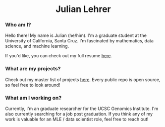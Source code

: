 <h1 align="center"> Julian Lehrer </h1>

### Who am I?
Hello there! My name is Julian (he/him). I'm a graduate student at the University of California, Santa Cruz. I'm fascinated by mathematics, data science, and machine learning. 

If you'd like, you can check out my full resume [here](https://github.com/jlehrer1/resume/blob/master/resume/resume.pdf). 

### What are my projects?
Check out my master list of projects [here](https://github.com/jlehrer1/Projects). Every public repo is open source, so feel free to look around!

### What am I working on?
Currently, I'm an graduate researcher for the UCSC Genomics Institute. I'm also currently searching for a job post graduation. If you think any of my work is valuable for an MLE / data scientist role, feel free to reach out! 
